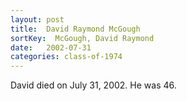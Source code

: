 ```yaml
---
layout: post
title:  David Raymond McGough
sortKey:  McGough, David Raymond
date:   2002-07-31
categories: class-of-1974
---
```

David died on July 31, 2002. He was 46.
